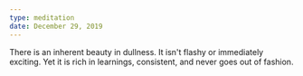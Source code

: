 ```yaml
---
type: meditation
date: December 29, 2019
---
```


There is an inherent beauty in dullness. It isn't flashy or immediately exciting. Yet it is rich in learnings, consistent, and never goes out of fashion.
